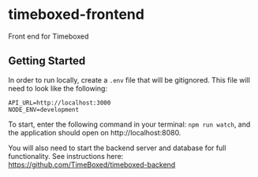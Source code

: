 # timeboxed-frontend
Front end for Timeboxed

## Getting Started

In order to run locally, create a ```.env``` file that will be gitignored. This file will need to look like the following:

```
API_URL=http://localhost:3000
NODE_ENV=development
```

To start, enter the following command in your terminal: ```npm run watch```, and the application should open on http://localhost:8080.

You will also need to start the backend server and database for full functionality. See instructions here: https://github.com/TimeBoxed/timeboxed-backend